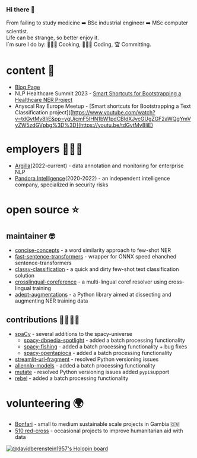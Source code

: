 ### Hi there 👋
From failing to study medicine ➡️ BSc industrial engineer ➡️ MSc computer scientist. \
Life can be strange, so better enjoy it. \
I´m sure I do by: 👨🏽‍🍳 Cooking, 👨🏽‍💻 Coding, 🏆 Committing.

# content 📖
- [Blog Page](https://davidberenstein1957.github.io/)
- NLP Healthcare Summit 2023 - [Smart Shortcuts for Bootstrapping a Healthcare NER Project](https://youtu.be/t68kC5Dk4LA)
- Anyscal Ray Europe Meetup - [Smart shortcuts for Bootstrapping a Text Classification project]([https://www.youtube.com/watch?v=tdGvtMv8IiE&pp=ygUicmF5IHN1bW1pdCBldXJvcGUgZGF2aWQgYmVyZW5zdGVpbg%3D%3D](https://youtu.be/tdGvtMv8IiE)

# employers 👨🏽‍💻
- [Argilla](https://www.argilla.io/)(2022-current) - data annotation and monitoring for enterprise NLP
- [Pandora Intelligence](https://www.pandoraintelligence.com/)(2020-2022) - an independent intelligence company, specialized in security risks

# open source ⭐️

## maintainer 🤓
- [concise-concepts](https://github.com/Pandora-Intelligence/concise-concepts) - a word similarity approach to few-shot NER
- [fast-sentence-transformers](https://github.com/Pandora-Intelligence/fast-sentence-transformers) - wrapper for ONNX speed ehanched sentence-transformers
- [classy-classification](https://github.com/Pandora-Intelligence/classy-classification) - a quick and dirty few-shot text classification solution
- [crosslingual-coreference](https://github.com/Pandora-Intelligence/crosslingual-coreference) - a multi-lingual coref resolver using cross-lingual training
- [adept-augmentations](https://github.com/argilla-io/adept-augmentations) - a Python library aimed at dissecting and augmenting NER training data


## contributions 🫱🏾‍🫲🏼 
- [spaCy](https://github.com/explosion/spaCy) - several additions to the spacy-universe 
    - [spacy-dbpedia-spotlight](https://github.com/MartinoMensio/spacy-dbpedia-spotlight) - added a batch processing functionality
    - [spacy-fishing](https://github.com/Lucaterre/spacyfishing) - added a batch processing functionality + bug fixes
    - [spacy-opentapioca](https://github.com/UB-Mannheim/spacyopentapioca) - added a batch processing functionality
- [streamlit-url-fragment](https://github.com/ktosiek/streamlit-url-fragment) - resolved Python versioning issues
- [allennlp-models](https://github.com/allenai/allennlp-models) - added a batch processing functionality
- [mutate](https://github.com/infinitylogesh/mutate) - resolved Python versioning issues added `pypi`support
- [rebel](https://github.com/Babelscape/rebel) - added a batch processing functionality

# volunteering 🌍
- [Bonfari](https://bonfari.nl/) - small to medium sustainable scale projects in Gambia 🇬🇲
- [510 red-cross](https://www.510.global/) - occasional projects to improve humanitarian aid with data 
<!--
**davidberenstein1957/davidberenstein1957** is a ✨ _special_ ✨ repository because its `README.md` (this file) appears on your GitHub profile.

Here are some ideas to get you started:

- 🔭 I’m currently working on ...
- 🌱 I’m currently learning ...
- 👯 I’m looking to collaborate on ...
- 🤔 I’m looking for help with ...
- 💬 Ask me about ...
- 📫 How to reach me: ...
- 😄 Pronouns: ...
- ⚡ Fun fact: ...
-->

[![@davidberenstein1957's Holopin board](https://holopin.io/api/user/board?user=davidberenstein1957)](https://holopin.io/@davidberenstein1957)
